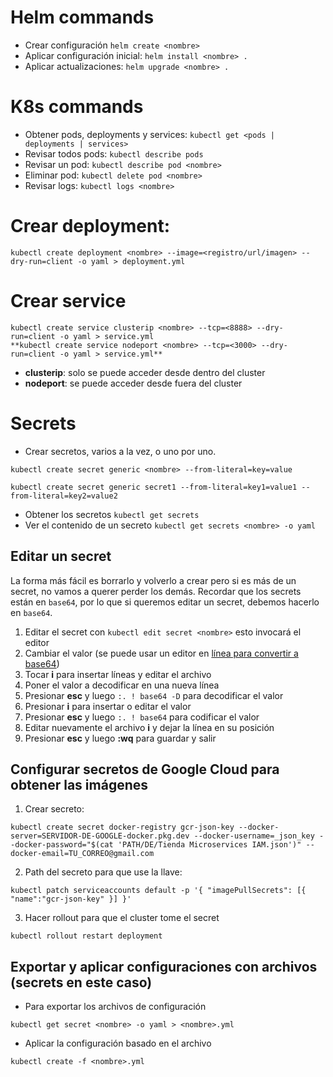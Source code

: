 # Helm commands

* Crear configuración `helm create <nombre>`
* Aplicar configuración inicial: `helm install <nombre> .`
* Aplicar actualizaciones: `helm upgrade <nombre> .`

# K8s commands

* Obtener pods, deployments y services: `kubectl get <pods | deployments | services>`
* Revisar todos pods: `kubectl describe pods`
* Revisar un pod: `kubectl describe pod <nombre>`
* Eliminar pod: `kubectl delete pod <nombre>`
* Revisar logs: `kubectl logs <nombre>`



# Crear deployment:
```
kubectl create deployment <nombre> --image=<registro/url/imagen> --dry-run=client -o yaml > deployment.yml
```

# Crear service
```
kubectl create service clusterip <nombre> --tcp=<8888> --dry-run=client -o yaml > service.yml 
**kubectl create service nodeport <nombre> --tcp=<3000> --dry-run=client -o yaml > service.yml**
```
* **clusterip**: solo se puede acceder desde dentro del cluster
* **nodeport**: se puede acceder desde fuera del cluster


# Secrets

* Crear secretos, varios a la vez, o uno por uno.
```
kubectl create secret generic <nombre> --from-literal=key=value

kubectl create secret generic secret1 --from-literal=key1=value1 --from-literal=key2=value2
```
* Obtener los secretos `kubectl get secrets`
* Ver el contenido de un secreto `kubectl get secrets <nombre> -o yaml`


## Editar un secret
La forma más fácil es borrarlo y volverlo a crear pero si es más de un secret, no vamos a querer perder los demás.
Recordar que los secrets están en `base64`, por lo que si queremos editar un secret, debemos hacerlo en `base64`.

1. Editar el secret con `kubectl edit secret <nombre>` esto invocará el editor
2. Cambiar el valor (se puede usar un editor en [línea para convertir a base64](https://www.rapidtables.com/web/tools/base64-decode.html))
3. Tocar **i** para insertar líneas y editar el archivo
4. Poner el valor a decodificar en una nueva línea
5. Presionar **esc** y luego `:. ! base64 -D` para decodificar el valor
6. Presionar **i** para insertar o editar el valor
7. Presionar **esc** y luego `:. ! base64` para codificar el valor
8. Editar nuevamente el archivo **i** y dejar la línea en su posición
9. Presionar **esc** y luego **:wq** para guardar y salir



## Configurar secretos de Google Cloud para obtener las imágenes

1. Crear secreto:
```
kubectl create secret docker-registry gcr-json-key --docker-server=SERVIDOR-DE-GOOGLE-docker.pkg.dev --docker-username=_json_key --docker-password="$(cat 'PATH/DE/Tienda Microservices IAM.json')" --docker-email=TU_CORREO@gmail.com
```

2. Path del secreto para que use la llave:
```
kubectl patch serviceaccounts default -p '{ "imagePullSecrets": [{ "name":"gcr-json-key" }] }'
```

3. Hacer rollout para que el cluster tome el secret
```
kubectl rollout restart deployment
```


## Exportar y aplicar configuraciones con archivos (secrets en este caso)
* Para exportar los archivos de configuración

```
kubectl get secret <nombre> -o yaml > <nombre>.yml
```

* Aplicar la configuración basado en el archivo
```
kubectl create -f <nombre>.yml
```

